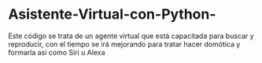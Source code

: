 # Asistente-Virtual-con-Python-
Este código se trata de un agente virtual que está capacitada para buscar y reproducir, con el tiempo se irá mejorando para tratar hacer domótica  y formarla así como Siri u Alexa

